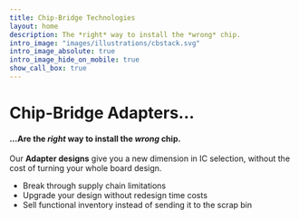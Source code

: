 ```yaml
---
title: Chip-Bridge Technologies
layout: home
description: The *right* way to install the *wrong* chip.
intro_image: "images/illustrations/cbstack.svg"
intro_image_absolute: true
intro_image_hide_on_mobile: true
show_call_box: true
---
```


# Chip-Bridge Adapters...

#### ...Are the *right* way to install the *wrong* chip. 

Our  __Adapter designs__ give you a new dimension in IC selection, without the cost of turning your whole board design. 
*  Break through supply chain limitations
*  Upgrade your design without redesign time costs
*  Sell functional inventory instead of sending it to the scrap bin